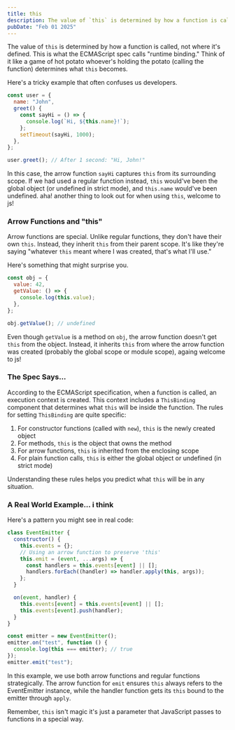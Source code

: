 ```yaml
---
title: this
description: The value of `this` is determined by how a function is called, not where it's defined. This is what the ECMAScript spec calls "runtime binding." Think of it like a game of hot potato whoever's holding the potato (calling the function) determines what `this` becomes.
pubDate: "Feb 01 2025"
---
```


The value of `this` is determined by how a function is called, not where it's defined. This is what the ECMAScript spec calls "runtime binding." Think of it like a game of hot potato whoever's holding the potato (calling the function) determines what `this` becomes.

Here's a tricky example that often confuses us developers.

```javascript
const user = {
  name: "John",
  greet() {
    const sayHi = () => {
      console.log(`Hi, ${this.name}!`);
    };
    setTimeout(sayHi, 1000);
  },
};

user.greet(); // After 1 second: "Hi, John!"
```

In this case, the arrow function `sayHi` captures `this` from its surrounding scope. If we had used a regular function instead, `this` would've been the global object (or undefined in strict mode), and `this.name` would've been undefined. aha! another thing to look out for when using `this`, welcome to js!

### Arrow Functions and "this"

Arrow functions are special. Unlike regular functions, they don't have their own `this`. Instead, they inherit `this` from their parent scope. It's like they're saying "whatever `this` meant where I was created, that's what I'll use."

Here's something that might surprise you.

```javascript
const obj = {
  value: 42,
  getValue: () => {
    console.log(this.value);
  },
};

obj.getValue(); // undefined
```

Even though `getValue` is a method on `obj`, the arrow function doesn't get `this` from the object. Instead, it inherits `this` from where the arrow function was created (probably the global scope or module scope), againg welcome to js!

### The Spec Says...

According to the ECMAScript specification, when a function is called, an execution context is created. This context includes a `ThisBinding` component that determines what `this` will be inside the function. The rules for setting `ThisBinding` are quite specific:

1. For constructor functions (called with `new`), `this` is the newly created object
2. For methods, `this` is the object that owns the method
3. For arrow functions, `this` is inherited from the enclosing scope
4. For plain function calls, `this` is either the global object or undefined (in strict mode)

Understanding these rules helps you predict what `this` will be in any situation.

### A Real World Example... i think

Here's a pattern you might see in real code:

```javascript
class EventEmitter {
  constructor() {
    this.events = {};
    // Using an arrow function to preserve 'this'
    this.emit = (event, ...args) => {
      const handlers = this.events[event] || [];
      handlers.forEach((handler) => handler.apply(this, args));
    };
  }

  on(event, handler) {
    this.events[event] = this.events[event] || [];
    this.events[event].push(handler);
  }
}

const emitter = new EventEmitter();
emitter.on("test", function () {
  console.log(this === emitter); // true
});
emitter.emit("test");
```

In this example, we use both arrow functions and regular functions strategically. The arrow function for `emit` ensures `this` always refers to the EventEmitter instance, while the handler function gets its `this` bound to the emitter through `apply`.

Remember, `this` isn't magic it's just a parameter that JavaScript passes to functions in a special way.
